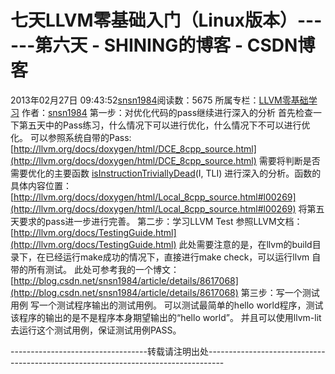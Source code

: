 # 七天LLVM零基础入门（Linux版本）------第六天 - SHINING的博客 - CSDN博客
2013年02月27日 09:43:52[snsn1984](https://me.csdn.net/snsn1984)阅读数：5675
所属专栏：[LLVM零基础学习](https://blog.csdn.net/column/details/llvm.html)
作者：[snsn1984](snsn1984)
第一步：对优化代码的pass继续进行深入的分析
首先检查一下第五天中的Pass练习，什么情况下可以进行优化，什么情况下不可以进行优化。
可以参照系统自带的Pass: [http://llvm.org/docs/doxygen/html/DCE_8cpp_source.html](http://llvm.org/docs/doxygen/html/DCE_8cpp_source.html)
需要将判断是否需要优化的主要函数
[isInstructionTriviallyDead](http://llvm.org/docs/doxygen/html/namespacellvm.html#abe283966f269761ee387642061c4451e)(I, TLI)
进行深入的分析。函数的具体内容位置：
[http://llvm.org/docs/doxygen/html/Local_8cpp_source.html#l00269](http://llvm.org/docs/doxygen/html/Local_8cpp_source.html#l00269)
将第五天要求的pass进一步进行完善。
第二步：学习LLVM Test
参照LLVM文档： [http://llvm.org/docs/TestingGuide.html](http://llvm.org/docs/TestingGuide.html)
此处需要注意的是，在llvm的build目录下，在已经运行make成功的情况下，直接进行make check，可以运行llvm
自带的所有测试。
此处可参考我的一个博文： [http://blog.csdn.net/snsn1984/article/details/8617068](http://blog.csdn.net/snsn1984/article/details/8617068)
第三步：写一个测试用例
写一个测试程序输出的测试用例。
可以测试最简单的hello world程序，测试该程序的输出的是不是程序本身期望输出的“hello world”。
并且可以使用llvm-lit去运行这个测试用例，保证测试用例PASS。

----------------------------------转载请注明出处----------------------------------------------------------------------------------
